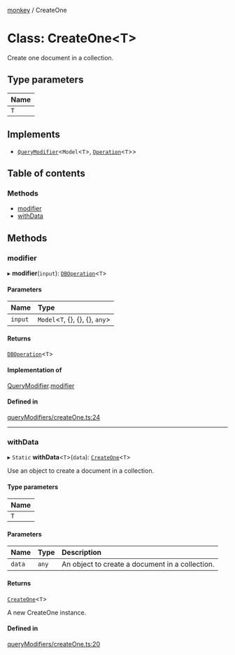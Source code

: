 [monkey](../README.md) / CreateOne

# Class: CreateOne<T\>

Create one document in a collection.

## Type parameters

| Name |
| :------ |
| `T` |

## Implements

- [`QueryModifier`](../interfaces/QueryModifier.md)<`Model`<`T`\>, [`Operation`](../interfaces/Operation.md)<`T`\>\>

## Table of contents

### Methods

- [modifier](CreateOne.md#modifier)
- [withData](CreateOne.md#withdata)

## Methods

### modifier

▸ **modifier**(`input`): [`DBOperation`](DBOperation.md)<`T`\>

#### Parameters

| Name | Type |
| :------ | :------ |
| `input` | `Model`<`T`, {}, {}, {}, `any`\> |

#### Returns

[`DBOperation`](DBOperation.md)<`T`\>

#### Implementation of

[QueryModifier](../interfaces/QueryModifier.md).[modifier](../interfaces/QueryModifier.md#modifier)

#### Defined in

[queryModifiers/createOne.ts:24](https://github.com/bpisano/monkey/blob/0cdd6dc/src/queryModifiers/createOne.ts#L24)

___

### withData

▸ `Static` **withData**<`T`\>(`data`): [`CreateOne`](CreateOne.md)<`T`\>

Use an object to create a document in a collection.

#### Type parameters

| Name |
| :------ |
| `T` |

#### Parameters

| Name | Type | Description |
| :------ | :------ | :------ |
| `data` | `any` | An object to create a document in a collection. |

#### Returns

[`CreateOne`](CreateOne.md)<`T`\>

A new CreateOne instance.

#### Defined in

[queryModifiers/createOne.ts:20](https://github.com/bpisano/monkey/blob/0cdd6dc/src/queryModifiers/createOne.ts#L20)
